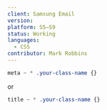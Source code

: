 ```yaml
---
client: Samsung Email
version:
platform: S5–S9
status: Working
languages:
  - CSS
contributor: Mark Robbins
---
```


```css
meta ~ * .your-class-name {}
```

or

```css
title ~ * .your-class-name {}
```

